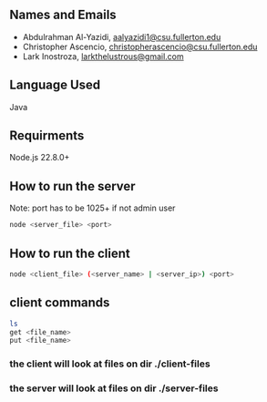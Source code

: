 ## Names and Emails

* Abdulrahman Al-Yazidi, aalyazidi1@csu.fullerton.edu
* Christopher Ascencio, christopherascencio@csu.fullerton.edu
* Lark  Inostroza, larkthelustrous@gmail.com

## Language Used

Java

## Requirments

Node.js 22.8.0+

## How to run the server

Note: port has to be 1025+ if not admin user

```bash
node <server_file> <port>
```

## How to run the client

```bash
node <client_file> (<server_name> | <server_ip>) <port>
```

## client commands

```bash
ls
get <file_name>
put <file_name>
```

### the client will look at files on dir ./client-files

### the server will look at files on dir ./server-files
